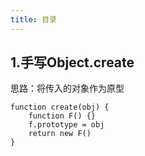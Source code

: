 ```yaml
---
title: 目录
---
```


1.手写Object.create
---
思路：将传入的对象作为原型
```
function create(obj) {
    function F() {}
    f.prototype = obj
    return new F()
}
```